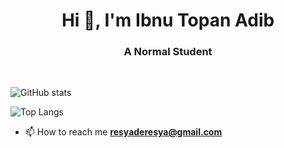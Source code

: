 <h1 align="center">Hi 👋, I'm Ibnu Topan Adib</h1>
<h3 align="center">A Normal Student</h3>
<br>

![GitHub stats](https://github-readme-stats.vercel.app/api?username=anuraghazra&show_icons=true)

![Top Langs](https://github-readme-stats.vercel.app/api/top-langs/?username=anuraghazra&exclude_repo=github-readme-stats,anuraghazra.github.io)




- 📫 How to reach me **resyaderesya@gmail.com**








